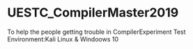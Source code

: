 # UESTC_CompilerMaster2019
To help the people getting trouble in CompilerExperiment
Test Environment:Kali Linux & Windoows 10

